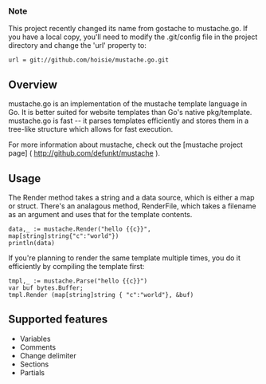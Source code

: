 ### Note

This project recently changed its name from gostache to mustache.go. If you have a local copy, you'll need to modify the .git/config file in the project directory and change the 'url' property to:
    
    url = git://github.com/hoisie/mustache.go.git

## Overview

mustache.go is an implementation of the mustache template language in Go. It is better suited for website templates than Go's native pkg/template. mustache.go is fast -- it parses templates efficiently and stores them in a tree-like structure which allows for fast execution. 

For more information about mustache, check out the [mustache project page] ( http://github.com/defunkt/mustache ).

## Usage

The Render method takes a string and a data source, which is either a map or struct. There's an analagous method, RenderFile, which takes a filename as an argument and uses that for the template contents. 

    data,_ := mustache.Render("hello {{c}}", map[string]string{"c":"world"})
    println(data)


If you're planning to render the same template multiple times, you do it efficiently by compiling the template first:

    tmpl,_ := mustache.Parse("hello {{c}}")
    var buf bytes.Buffer;
    tmpl.Render (map[string]string { "c":"world"}, &buf)  

## Supported features

* Variables
* Comments
* Change delimiter
* Sections
* Partials


